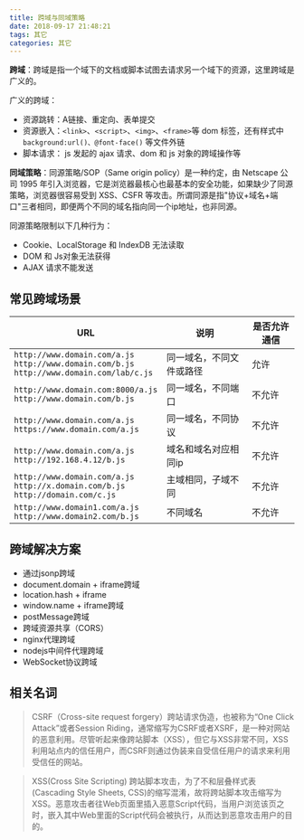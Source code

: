 ```yaml
---
title: 跨域与同域策略
date: 2018-09-17 21:48:21
tags: 其它
categories: 其它
---
```


**跨域**：跨域是指一个域下的文档或脚本试图去请求另一个域下的资源，这里跨域是广义的。

广义的跨域：

- 资源跳转：A链接、重定向、表单提交
- 资源嵌入：`<link>`、`<script>`、`<img>`、`<frame>`等 dom 标签，还有样式中`background:url()、@font-face()` 等文件外链
- 脚本请求： js 发起的 ajax 请求、dom 和 js 对象的跨域操作等

<!-- more -->

**同域策略**：同源策略/SOP（Same origin policy）是一种约定，由 Netscape 公司 1995 年引入浏览器，它是浏览器最核心也最基本的安全功能，如果缺少了同源策略，浏览器很容易受到 XSS、CSFR 等攻击。所谓同源是指"协议+域名+端口"三者相同，即便两个不同的域名指向同一个ip地址，也非同源。

同源策略限制以下几种行为：

- Cookie、LocalStorage 和 IndexDB 无法读取
- DOM 和 Js对象无法获得
- AJAX 请求不能发送

## 常见跨域场景

| URL | 说明 | 是否允许通信 |
| --- | --- | --- |
| `http://www.domain.com/a.js`<br/>`http://www.domain.com/b.js`<br/>`http://www.domain.com/lab/c.js` | 同一域名，不同文件或路径 | 允许 |
| `http://www.domain.com:8000/a.js`<br/>`http://www.domain.com/b.js` | 同一域名，不同端口 | 不允许 |
| `http://www.domain.com/a.js`<br/>`https://www.domain.com/a.js` | 同一域名，不同协议 | 不允许 |
| `http://www.domain.com/a.js`<br/>`http://192.168.4.12/b.js` | 域名和域名对应相同ip | 不允许 |
| `http://www.domain.com/a.js`<br/>`http://x.domain.com/b.js`<br/>`http://domain.com/c.js` | 主域相同，子域不同 | 不允许 |
| `http://www.domain1.com/a.js`<br/>`http://www.domain2.com/b.js` | 不同域名 | 不允许 |

## 跨域解决方案

- 通过jsonp跨域
- document.domain + iframe跨域
- location.hash + iframe
- window.name + iframe跨域
- postMessage跨域
- 跨域资源共享（CORS）
- nginx代理跨域
- nodejs中间件代理跨域
- WebSocket协议跨域

## 相关名词

> CSRF（Cross-site request forgery）跨站请求伪造，也被称为“One Click Attack”或者Session Riding，通常缩写为CSRF或者XSRF，是一种对网站的恶意利用。尽管听起来像跨站脚本（XSS），但它与XSS非常不同，XSS利用站点内的信任用户，而CSRF则通过伪装来自受信任用户的请求来利用受信任的网站。

> XSS(Cross Site Scripting) 跨站脚本攻击，为了不和层叠样式表(Cascading Style Sheets, CSS)的缩写混淆，故将跨站脚本攻击缩写为XSS。恶意攻击者往Web页面里插入恶意Script代码，当用户浏览该页之时，嵌入其中Web里面的Script代码会被执行，从而达到恶意攻击用户的目的。